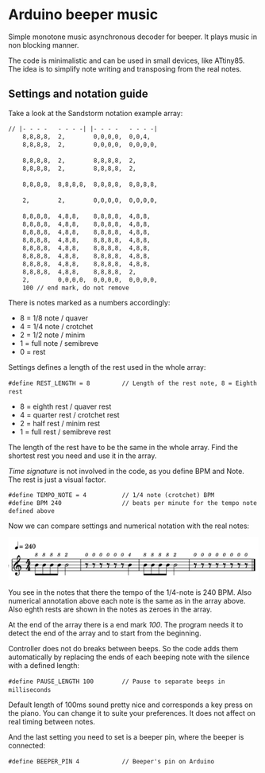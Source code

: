 # Arduino beeper music
Simple monotone music asynchronous decoder for beeper. It plays music in non blocking manner.

The code is minimalistic and can be used in small devices, like ATtiny85. The idea is to simplify note writing and transposing from the real notes.

## Settings and notation guide

Take a look at the Sandstorm notation example array:
```
// |- - - -   - - - -| |- - - -   - - - -|
    8,8,8,8,  2,        0,0,0,0,  0,0,4,
    8,8,8,8,  2,        0,0,0,0,  0,0,0,0,

    8,8,8,8,  2,        8,8,8,8,  2,
    8,8,8,8,  2,        8,8,8,8,  2,

    8,8,8,8,  8,8,8,8,  8,8,8,8,  8,8,8,8,

    2,        2,        0,0,0,0,  0,0,0,0,

    8,8,8,8,  4,8,8,    8,8,8,8,  4,8,8,
    8,8,8,8,  4,8,8,    8,8,8,8,  4,8,8,
    8,8,8,8,  4,8,8,    8,8,8,8,  4,8,8,
    8,8,8,8,  4,8,8,    8,8,8,8,  4,8,8,
    8,8,8,8,  4,8,8,    8,8,8,8,  4,8,8,
    8,8,8,8,  4,8,8,    8,8,8,8,  4,8,8,
    8,8,8,8,  4,8,8,    8,8,8,8,  4,8,8,
    8,8,8,8,  4,8,8,    8,8,8,8,  2,
    2,        0,0,0,0,  0,0,0,0,  0,0,0,0,
    100 // end mark, do not remove
```
There is notes marked as a numbers accordingly:

-	8 = 1/8 note / quaver
-	4 = 1/4 note / crotchet
-	2 = 1/2 note / minim
-	1 = full note / semibreve
- 0 = rest

Settings defines a length of the rest used in the whole array:

`#define REST_LENGTH = 8         // Length of the rest note, 8 = Eighth rest`

- 8 = eighth rest / quaver rest
- 4 = quarter rest / crotchet rest
- 2 = half rest / minim rest
- 1 = full rest / semibreve rest

The length of the rest have to be the same in the whole array. Find the shortest rest you need and use it in the array.

_Time signature_ is not involved in the code, as you define BPM and Note. The rest is just a visual factor.

```
#define TEMPO_NOTE = 4          // 1/4 note (crotchet) BPM
#define BPM 240                 // beats per minute for the tempo note defined above
```
Now we can compare settings and numerical notation with the real notes:

![Note example](https://raw.githubusercontent.com/dimamedia/arduino_beeper_music/master/Notation%20example.png)

You see in the notes that there the tempo of the 1/4-note is 240 BPM. Also numerical annotation above each note is the same as in the array above. Also eghth rests are shown in the notes as zeroes in the array.

At the end of the array there is a end mark _100_. The program needs it to detect the end of the array and to start from the beginning.

Controller does not do breaks between beeps. So the code adds them automatically by replacing the ends of each beeping note with the silence with a defined length:

`#define PAUSE_LENGTH 100        // Pause to separate beeps in milliseconds`

Default length of 100ms sound pretty nice and corresponds a key press on the piano. You can change it to suite your preferences. It does not affect on real timing between notes. 

And the last setting you need to set is a beeper pin, where the beeper is connected:

`#define BEEPER_PIN 4            // Beeper's pin on Arduino`


